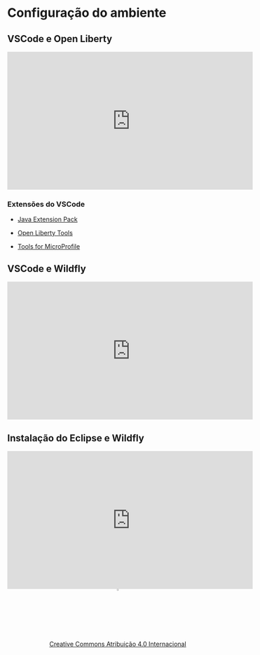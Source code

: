 # Configuração do ambiente

## VSCode e Open Liberty

<center>
<iframe width="560" height="315" src="https://www.youtube.com/embed/F2KdoEc_kOQ" title="Vscode e Open Liberty" frameborder="0" allow="accelerometer; autoplay; clipboard-write; encrypted-media; gyroscope; picture-in-picture" allowfullscreen></iframe>
</center>

### Extensões do VSCode

* [Java Extension Pack](https://marketplace.visualstudio.com/items?itemName=vscjava.vscode-java-pack)

* [Open Liberty Tools](https://marketplace.visualstudio.com/items?itemName=Open-Liberty.liberty-dev-vscode-ext)

* [Tools for MicroProfile](https://marketplace.visualstudio.com/items?itemName=redhat.vscode-microprofile)

## VSCode e Wildfly
<center>
<iframe width="560" height="315" src="https://www.youtube.com/embed/aOAHTI4YAAI" title="VSCode e Wildfly" frameborder="0" allow="accelerometer; autoplay; clipboard-write; encrypted-media; gyroscope; picture-in-picture" allowfullscreen></iframe>
</center>

## Instalação do Eclipse e Wildfly

<center>
<iframe width="560" height="315" src="https://www.youtube.com/embed/MkjzEuSleso" title="Eclipse e Wildfly" frameborder="0" allow="accelerometer; autoplay; clipboard-write; encrypted-media; gyroscope; picture-in-picture" allowfullscreen></iframe>
</center>

<center>
<a href="https://rpmhub.dev" target="blanck"><img src="../imgs/logo.png" alt="Rodrigo Prestes Machado" width="3%" height="3%" border=0 style="border:0; text-decoration:none; outline:none"></a><br/>
<a rel="license" href="http://creativecommons.org/licenses/by/4.0/">Creative Commons Atribuição 4.0 Internacional</a>
</center>
